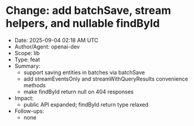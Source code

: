 # Change: add batchSave, stream helpers, and nullable findById

- Date: 2025-09-04 02:18 AM UTC
- Author/Agent: openai-dev
- Scope: lib
- Type: feat
- Summary:
  - support saving entities in batches via batchSave
  - add streamEventsOnly and streamWithQueryResults convenience methods
  - make findById return null on 404 responses
- Impact:
  - public API expanded; findById return type relaxed
- Follow-ups:
  - none
